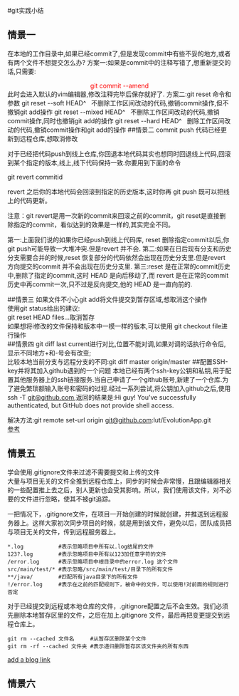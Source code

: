 #git实践小结
## 情景一
 在本地的工作目录中,如果已经commit了,但是发现commit中有些不妥的地方,或者有两个文件不想提交怎么办?
方案一:如果是commit中的注释写错了,想重新提交的话,只需要:   
<center><font color = red>git commit --amend</center> </font>  
此时会进入默认的vim编辑器,修改注释完毕后保存就好了.  
方案二:git reset 命令和参数  
git reset --soft HEAD^ &nbsp; 不删除工作区间改动的代码,撤销commit操作,但不撤销git add操作  
git reset --mixed HEAD^ &nbsp; 不删除工作区间改动的代码,撤销commit操作,同时也撤销git add的操作  
git reset --hard HEAD^ &nbsp; 删除工作区间改动的代码,撤销commit操作和git add的操作  
##情景二
commit push 代码已经更新到远程仓库,想取消修改

对于已经把代码push到线上仓库,你回退本地代码其实也想同时回退线上代码,回滚到某个指定的版本,线上,线下代码保持一致.你要用到下面的命令

git revert commitid

revert 之后你的本地代码会回滚到指定的历史版本,这时你再 git push 既可以把线上的代码更新。

 

注意：git revert是用一次新的commit来回滚之前的commit，git reset是直接删除指定的commit，看似达到的效果是一样的,其实完全不同。

第一:上面我们说的如果你已经push到线上代码库, reset 删除指定commit以后,你git push可能导致一大堆冲突.但是revert 并不会.
第二:如果在日后现有分支和历史分支需要合并的时候,reset 恢复部分的代码依然会出现在历史分支里.但是revert 方向提交的commit 并不会出现在历史分支里.
第三:reset 是在正常的commit历史中,删除了指定的commit,这时 HEAD 是向后移动了,而 revert 是在正常的commit历史中再commit一次,只不过是反向提交,他的 HEAD 是一直向前的.

##情景三
  如果文件不小心git add将文件提交到暂存区域,想取消这个操作   
使用git status给出的建议:  
git reset HEAD files...取消暂存  
如果想将i修改的文件保持和版本中一模一样的版本,可以使用 git checkout file进行操作  
##情景四
git diff last current进行对比,位置不能对调,如果对调的话执行命令后,显示不同地方+和-号会有改变;  
比较本地当前分支与远程分支的不同:git diff master origin/master
##配置SSH-key并将其加入github遇到的一个问题
本地已经有两个ssh-key公钥和私钥,用于配置其他服务器上的ssh链接服务.当自己申请了一个github账号,新建了一个仓库.为了避免繁琐额输入账号和密码的过程.经过一系列尝试,将公钥加入github之后,使用ssh -T git@github.com,返回的结果是:Hi guy! You've successfully authenticated, but GitHub does not provide shell access.


解决方法:git remote set-url origin git@github.com:lut/EvolutionApp.git   
[参考](https://stackoverflow.com/questions/26953071/github-authentication-failed-github-does-not-provide-shell-access)
## 情景五 
学会使用.gitignore文件来过滤不需要提交和上传的文件  
大量与项目无关的文件全推到远程仓库上，同步的时候会非常慢，且跟编辑器相关的一些配置推上去之后，别人更新也会受其影响。所以，我们使用该文件，对不必要的文件进行忽略，使其不被git追踪。

 一把情况下，.gitignore文件，在项目一开始创建的时候就创建，并推送到远程服务器上。这样大家初次同步项目的时候，就是用到该文件，避免以后，团队成员把与项目无关的文件，传到远程服务器上。
```
*.log           #表示忽略项目中所有以.log结尾的文件
123?.log        #表示忽略项目中所有以123加任意字符的文件
/error.log      #表示忽略项目中根目录中的error.log 这个文件
src/main/test/* #表示忽略/src/main/test/目录下的所有文件
**/java/        #匹配所有java目录下的所有文件
!/error.log     #表示在之前的匹配规则下，被命中的文件，可以使用!对前面的规则进行否定
```

对于已经提交到远程或本地仓库的文件，.gitignore配置之后不会生效。我们必须先删除本地暂存区里的文件，之后在加上.gitignore 文件，最后再把变更提交到远程仓库上。
```
git rm --cached 文件名     #从暂存区删除某个文件
git rm -rf --cached 文件夹 #表示递归删除暂存区该文件夹的所有东西
```

[add a blog link](https://www.cnblogs.com/qdhxhz/p/9763546.html)
## 情景六

